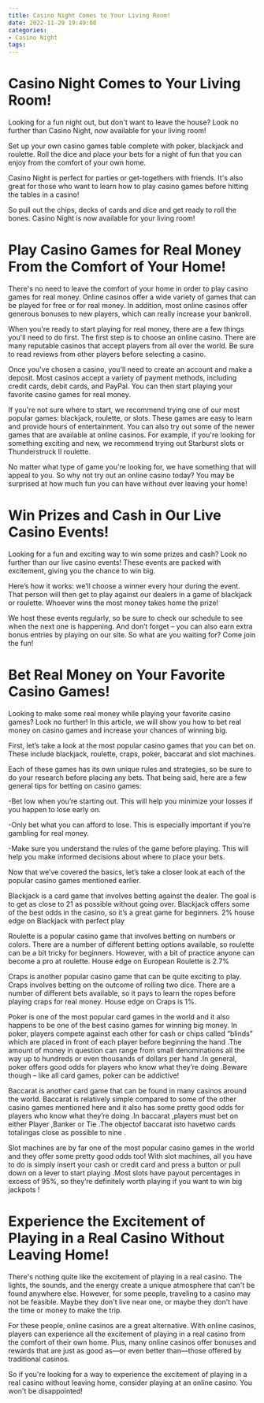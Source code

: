 ```yaml
---
title: Casino Night Comes to Your Living Room!
date: 2022-11-29 19:49:08
categories:
- Casino Night
tags:
---
```



#  Casino Night Comes to Your Living Room!

Looking for a fun night out, but don't want to leave the house? Look no further than Casino Night, now available for your living room!

Set up your own casino games table complete with poker, blackjack and roulette. Roll the dice and place your bets for a night of fun that you can enjoy from the comfort of your own home.

Casino Night is perfect for parties or get-togethers with friends. It's also great for those who want to learn how to play casino games before hitting the tables in a casino!

So pull out the chips, decks of cards and dice and get ready to roll the bones. Casino Night is now available for your living room!

#  Play Casino Games for Real Money From the Comfort of Your Home!

There's no need to leave the comfort of your home in order to play casino games for real money. Online casinos offer a wide variety of games that can be played for free or for real money. In addition, most online casinos offer generous bonuses to new players, which can really increase your bankroll.

When you're ready to start playing for real money, there are a few things you'll need to do first. The first step is to choose an online casino. There are many reputable casinos that accept players from all over the world. Be sure to read reviews from other players before selecting a casino.

Once you've chosen a casino, you'll need to create an account and make a deposit. Most casinos accept a variety of payment methods, including credit cards, debit cards, and PayPal. You can then start playing your favorite casino games for real money.

If you're not sure where to start, we recommend trying one of our most popular games: blackjack, roulette, or slots. These games are easy to learn and provide hours of entertainment. You can also try out some of the newer games that are available at online casinos. For example, if you're looking for something exciting and new, we recommend trying out Starburst slots or Thunderstruck II roulette.

No matter what type of game you're looking for, we have something that will appeal to you. So why not try out an online casino today? You may be surprised at how much fun you can have without ever leaving your home!

#  Win Prizes and Cash in Our Live Casino Events!

Looking for a fun and exciting way to win some prizes and cash? Look no further than our live casino events! These events are packed with excitement, giving you the chance to win big.

Here’s how it works: we’ll choose a winner every hour during the event. That person will then get to play against our dealers in a game of blackjack or roulette. Whoever wins the most money takes home the prize!

We host these events regularly, so be sure to check our schedule to see when the next one is happening. And don’t forget – you can also earn extra bonus entries by playing on our site. So what are you waiting for? Come join the fun!

#  Bet Real Money on Your Favorite Casino Games!

Looking to make some real money while playing your favorite casino games? Look no further! In this article, we will show you how to bet real money on casino games and increase your chances of winning big.

First, let’s take a look at the most popular casino games that you can bet on. These include blackjack, roulette, craps, poker, baccarat and slot machines.

Each of these games has its own unique rules and strategies, so be sure to do your research before placing any bets. That being said, here are a few general tips for betting on casino games:

-Bet low when you’re starting out. This will help you minimize your losses if you happen to lose early on.

-Only bet what you can afford to lose. This is especially important if you’re gambling for real money.

-Make sure you understand the rules of the game before playing. This will help you make informed decisions about where to place your bets.

Now that we’ve covered the basics, let’s take a closer look at each of the popular casino games mentioned earlier.

Blackjack is a card game that involves betting against the dealer. The goal is to get as close to 21 as possible without going over. Blackjack offers some of the best odds in the casino, so it’s a great game for beginners.
2% house edge on Blackjack with perfect play 

  Roulette is a popular casino game that involves betting on numbers or colors. There are a number of different betting options available, so roulette can be a bit tricky for beginners. However, with a bit of practice anyone can become a pro at roulette. House edge on European Roulette is 2.7% 

  Craps is another popular casino game that can be quite exciting to play. Craps involves betting on the outcome of rolling two dice. There are a number of different bets available, so it pays to learn the ropes before playing craps for real money. House edge on Craps is 1%. 

 Poker is one of the most popular card games in the world and it also happens to be one of the best casino games for winning big money. In poker, players compete against each other for cash or chips called “blinds” which are placed in front of each player before beginning the hand .The amount of money in question can range from small denominations all the way up to hundreds or even thousands of dollars per hand .In general, poker offers good odds for players who know what they’re doing .Beware though – like all card games, poker can be addictive! 

 Baccarat is another card game that can be found in many casinos around the world. Baccarat is relatively simple compared to some of the other casino games mentioned here and it also has some pretty good odds for players who know what they’re doing .In baccarat ,players must bet on either Player ,Banker or Tie .The objectof baccarat isto havetwo cards totalingas close as possible to nine . 

 Slot machines are by far one of the most popular casino games in the world and they offer some pretty good odds too! With slot machines, all you have to do is simply insert your cash or credit card and press a button or pull down on a lever to start playing .Most slots have payout percentages in excess of 95%, so they’re definitely worth playing if you want to win big jackpots !

#  Experience the Excitement of Playing in a Real Casino Without Leaving Home!

There's nothing quite like the excitement of playing in a real casino. The lights, the sounds, and the energy create a unique atmosphere that can't be found anywhere else. However, for some people, traveling to a casino may not be feasible. Maybe they don't live near one, or maybe they don't have the time or money to make the trip.

For these people, online casinos are a great alternative. With online casinos, players can experience all the excitement of playing in a real casino from the comfort of their own home. Plus, many online casinos offer bonuses and rewards that are just as good as—or even better than—those offered by traditional casinos.

So if you're looking for a way to experience the excitement of playing in a real casino without leaving home, consider playing at an online casino. You won't be disappointed!